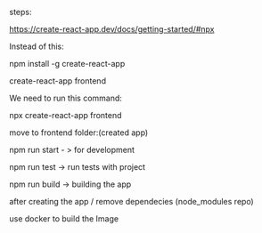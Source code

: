 steps:

https://create-react-app.dev/docs/getting-started/#npx

Instead of this:

npm install -g create-react-app

create-react-app frontend

We need to run this command:

npx create-react-app frontend

move to frontend folder:(created app)

npm run start - > for development

npm run test -> run tests with project

npm run build -> building the app

after creating the app / remove dependecies (node_modules repo)

use docker to build the Image